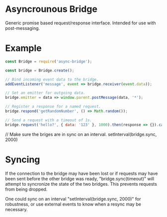 
# Asyncrounous Bridge

Generic promise based request/response interface. Intended for use with post-messaging.


# Example

```javascript
const Bridge = require('async-bridge');

const bridge = Bridge.create();

// Bind incoming event data to the bridge.
addEventListener('message', event => bridge.receiver(event.data));

// Set an emitter for outgoing data.
bridge.emitter = data => window.parent.postMessage(data, '*');

// Register a response for a named request.
bridge.respond('getRandomNumber', () => Math.random());

// Send a request with a timeout of 1s.
bridge.request('hello?', { data: '123' }, 1000).then(response => {}).catch(error => {});
```

// Make sure the briges are in sync on an interval.
setInterval(bridge.sync, 2000)

# Syncing

If the connection to the bridge may have been lost or if requests may have been sent before the other bridge was ready, "bridge.sync(timeout)" will attempt to syncronize the state of the two bridges. This prevents requests from being dropped.

One could sync on an interval "setInterval(bridge.sync, 2000)" for robustness, or use external events to know when a resync may be necessary. 






